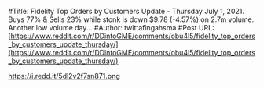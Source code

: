 #Title: Fidelity Top Orders by Customers Update - Thursday July 1, 2021. Buys 77% & Sells 23% while stonk is down $9.78 (-4.57%) on 2.7m volume. Another low volume day...
#Author: twittafingahsma
#Post URL: [https://www.reddit.com/r/DDintoGME/comments/obu4l5/fidelity_top_orders_by_customers_update_thursday/](https://www.reddit.com/r/DDintoGME/comments/obu4l5/fidelity_top_orders_by_customers_update_thursday/)


https://i.redd.it/5dl2v2f7sn871.png